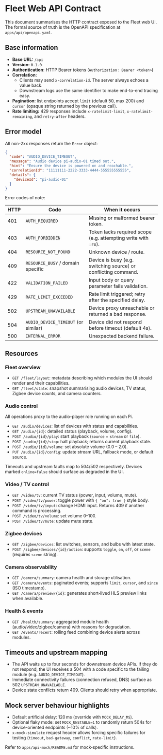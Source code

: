 # Fleet Web API Contract

This document summarises the HTTP contract exposed to the Fleet web UI. The
formal source of truth is the OpenAPI specification at
`apps/api/openapi.yaml`.

## Base information

- **Base URL:** `/api`
- **Version:** `0.1.0`
- **Authentication:** HTTP Bearer tokens (`Authorization: Bearer <token>`)
- **Correlation:**
  - Clients may send `x-correlation-id`. The server always echoes a value back.
  - Downstream logs use the same identifier to make end-to-end tracing easy.
- **Pagination:** list endpoints accept `limit` (default 50, max 200) and
  `cursor` (opaque string returned by the previous call).
- **Rate limiting:** 429 responses include `x-ratelimit-limit`,
  `x-ratelimit-remaining`, and `retry-after` headers.

## Error model

All non-2xx responses return the `Error` object:

```json
{
  "code": "AUDIO_DEVICE_TIMEOUT",
  "message": "Audio device pi-audio-01 timed out.",
  "hint": "Ensure the device is powered on and reachable.",
  "correlationId": "11111111-2222-3333-4444-555555555555",
  "details": {
    "deviceId": "pi-audio-01"
  }
}
```

Error codes of note:

| HTTP | Code                                | When it occurs                                                 |
| ---- | ----------------------------------- | -------------------------------------------------------------- |
| 401  | `AUTH_REQUIRED`                     | Missing or malformed bearer token.                             |
| 403  | `AUTH_FORBIDDEN`                    | Token lacks required scope (e.g. attempting write with `:ro`). |
| 404  | `RESOURCE_NOT_FOUND`                | Unknown device / route.                                        |
| 409  | `RESOURCE_BUSY` / domain specific   | Device is busy (e.g. switching source) or conflicting command. |
| 422  | `VALIDATION_FAILED`                 | Input body or query parameter fails validation.                |
| 429  | `RATE_LIMIT_EXCEEDED`               | Rate limit triggered; retry after the specified delay.         |
| 502  | `UPSTREAM_UNAVAILABLE`              | Device proxy unreachable or returned a bad response.           |
| 504  | `AUDIO_DEVICE_TIMEOUT` (or similar) | Device did not respond before timeout (default 4s).            |
| 500  | `INTERNAL_ERROR`                    | Unexpected backend failure.                                    |

## Resources

### Fleet overview

- `GET /fleet/layout`: metadata describing which modules the UI should render
  and their capabilities.
- `GET /fleet/state`: snapshot summarising audio devices, TV status, Zigbee
  device counts, and camera counters.

### Audio control

All operations proxy to the audio-player role running on each Pi.

- `GET /audio/devices`: list of devices with status and capabilities.
- `GET /audio/{id}`: detailed status (playback, volume, config).
- `POST /audio/{id}/play`: start playback (`source` = `stream` or `file`).
- `POST /audio/{id}/stop`: halt playback; returns current playback state.
- `POST /audio/{id}/volume`: set absolute volume (0.0 – 2.0).
- `PUT /audio/{id}/config`: update stream URL, fallback mode, or default source.

Timeouts and upstream faults map to 504/502 respectively. Devices marked
`online=false` should surface as degraded in the UI.

### Video / TV control

- `GET /video/tv`: current TV status (power, input, volume, mute).
- `POST /video/tv/power`: toggle power with `{ "on": true }` style body.
- `POST /video/tv/input`: change HDMI input. Returns 409 if another command is
  processing.
- `POST /video/tv/volume`: set volume 0–100.
- `POST /video/tv/mute`: update mute state.

### Zigbee devices

- `GET /zigbee/devices`: list switches, sensors, and bulbs with latest state.
- `POST /zigbee/devices/{id}/action`: supports `toggle`, `on`, `off`, or
  `scene` (requires `scene` string).

### Camera observability

- `GET /camera/summary`: camera health and storage utilisation.
- `GET /camera/events`: paginated events; supports `limit`, `cursor`, and `since` (ISO timestamp).
- `GET /camera/preview/{id}`: generates short-lived HLS preview links when
  available.

### Health & events

- `GET /health/summary`: aggregated module health (audio/video/zigbee/camera)
  with reasons for degradation.
- `GET /events/recent`: rolling feed combining device alerts across modules.

## Timeouts and upstream mapping

- The API waits up to four seconds for downstream device APIs. If they do not
  respond, the UI receives a 504 with a code specific to the failing module
  (e.g. `AUDIO_DEVICE_TIMEOUT`).
- Immediate connectivity failures (connection refused, DNS) surface as 502
  `UPSTREAM_UNAVAILABLE`.
- Device state conflicts return 409. Clients should retry when appropriate.

## Mock server behaviour highlights

- Default artificial delay: 120 ms (override with `MOCK_DELAY_MS`).
- Optional flaky mode: set `MOCK_UNSTABLE=1` to randomly return 504s for
  device-oriented endpoints (~10% of calls).
- `x-mock-simulate` request header allows forcing specific failures for testing
  (`timeout`, `bad-gateway`, `conflict`, `rate-limit`).

Refer to `apps/api-mock/README.md` for mock-specific instructions.
